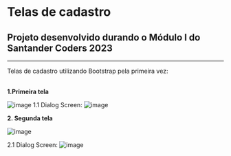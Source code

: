 <h1>Telas de cadastro</h1>
<h2>Projeto desenvolvido durando o Módulo I do Santander Coders 2023</h2>
<hr>
<p>Telas de cadastro utilizando Bootstrap pela primeira vez:</p>
<br>
<b>1.Primeira tela</b>

![image](https://github.com/tainasays/paginasWebBootstrap/assets/102188509/5877334c-3a27-4512-a7e1-8c074d450a9e)
1.1 Dialog Screen:
![image](https://github.com/tainasays/paginasWebBootstrap/assets/102188509/3860f03c-2e0f-4d38-b13c-b7445ea8ecd6)

<b>2. Segunda tela </b>

![image](https://github.com/tainasays/paginasWebBootstrap/assets/102188509/ef6e5356-cc0c-4f1e-a7e5-9aeb79b65da7)

2.1 Dialog Screen:
![image](https://github.com/tainasays/paginasWebBootstrap/assets/102188509/59cf1f77-e127-41ac-9f7b-400f54309142)
